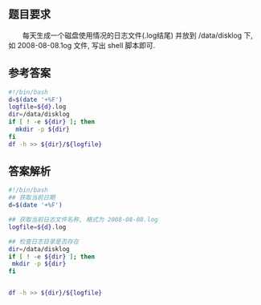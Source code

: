 ## 题目要求

    每天生成一个磁盘使用情况的日志文件(.log结尾) 并放到 /data/disklog 下, 如 2008-08-08.1og 文件, 写出 shell 脚本即可.

## 参考答案

```bash
#!/bin/bash
d=$(date '+%F')
logfile=${d}.log
dir=/data/disklog
if [ ! -e ${dir} ]; then
  mkdir -p ${dir}
fi
df -h >> ${dir}/${logfile}
```

## 答案解析

```bash
#!/bin/bash
## 获取当前日期
d=$(date '+%F')

## 获取当前日志文件名称, 格式为 2008-08-08.log
logfile=${d}.log

## 检查日志目录是否存在
dir=/data/disklog
if [ ! -e ${dir} ]; then
 mkdir -p ${dir}
fi


df -h >> ${dir}/${logfile}
```

